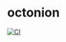 # octonion
[![CI](https://github.com/hamadakafu/octonion/actions/workflows/cargo-test.yaml/badge.svg?event=push)](https://github.com/hamadakafu/octonion/actions/workflows/cargo-test.yaml)
